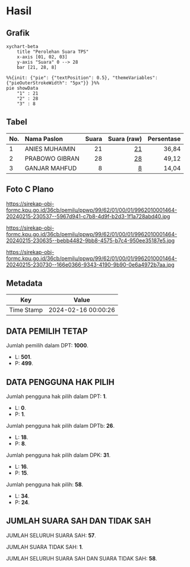 # Hasil

## Grafik

```mermaid
xychart-beta
    title "Perolehan Suara TPS"
    x-axis [01, 02, 03]
    y-axis "Suara" 0 --> 28
    bar [21, 28, 8]
```

```mermaid
%%{init: {"pie": {"textPosition": 0.5}, "themeVariables": {"pieOuterStrokeWidth": "5px"}} }%%
pie showData
    "1" : 21
    "2" : 28
    "3" : 8
```

## Tabel

| No. | Nama Paslon    | Suara | Suara (raw) | Persentase |
|:--- |:-------------- | -----:| -----------:| ----------:|
| 1   | ANIES MUHAIMIN | 21    | [21][p-1]   | 36,84      |
| 2   | PRABOWO GIBRAN | 28    | [28][p-2]   | 49,12      |
| 3   | GANJAR MAHFUD  | 8     | [8][p-3]    | 14,04      |


[p-1]: https://github.com/gigit-pemilu/pemilu-2024-99-luar-negeri/blob/main/pilpres/hitung-suara/sub/99-luar-negeri/sub/62-kuala-lumpur-malaysia/sub/01-kuala-lumpur-malaysia/sub/0001-kuala-lumpur-malaysia/sub/464-tps-151/sub/paslon-1.txt
[p-2]: https://github.com/gigit-pemilu/pemilu-2024-99-luar-negeri/blob/main/pilpres/hitung-suara/sub/99-luar-negeri/sub/62-kuala-lumpur-malaysia/sub/01-kuala-lumpur-malaysia/sub/0001-kuala-lumpur-malaysia/sub/464-tps-151/sub/paslon-2.txt
[p-3]: https://github.com/gigit-pemilu/pemilu-2024-99-luar-negeri/blob/main/pilpres/hitung-suara/sub/99-luar-negeri/sub/62-kuala-lumpur-malaysia/sub/01-kuala-lumpur-malaysia/sub/0001-kuala-lumpur-malaysia/sub/464-tps-151/sub/paslon-3.txt

## Foto C Plano

https://sirekap-obj-formc.kpu.go.id/36cb/pemilu/ppwp/99/62/01/00/01/9962010001464-20240215-230537--5967d941-c7b8-4d9f-b2d3-1f1a728abd40.jpg

https://sirekap-obj-formc.kpu.go.id/36cb/pemilu/ppwp/99/62/01/00/01/9962010001464-20240215-230635--bebb4482-9bb8-4575-b7c4-950ee35187e5.jpg

https://sirekap-obj-formc.kpu.go.id/36cb/pemilu/ppwp/99/62/01/00/01/9962010001464-20240215-230730--166e0366-9343-4190-9b90-0e6a4972b7aa.jpg


## Metadata

| Key        | Value               |
| ---------- | ------------------- |
| Time Stamp | 2024-02-16 00:00:26 |


## DATA PEMILIH TETAP

Jumlah pemilih dalam DPT: **1000**.
 * L: **501**.
 * P: **499**.

## DATA PENGGUNA HAK PILIH

Jumlah pengguna hak pilih dalam DPT: **1**.
 * L: **0**.
 * P: **1**.

Jumlah pengguna hak pilih dalam DPTb: **26**.
 * L: **18**.
 * P: **8**.

Jumlah pengguna hak pilih dalam DPK: **31**.
 * L: **16**.
 * P: **15**.

Jumlah pengguna hak pilih: **58**.
 * L: **34**.
 * P: **24**.

## JUMLAH SUARA SAH DAN TIDAK SAH

JUMLAH SELURUH SUARA SAH: **57**.

JUMLAH SUARA TIDAK SAH: **1**.

JUMLAH SELURUH SUARA SAH DAN SUARA TIDAK SAH: **58**.


